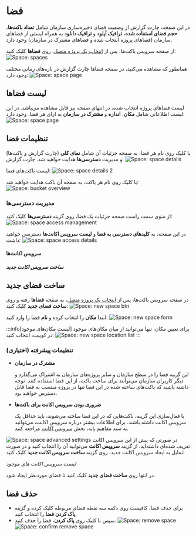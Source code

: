 # فضا

در این صفحه، چارت گزارش از وضعیت فضای ذخیره‌سازی سازمان شامل **تعداد باکت‌ها**، **حجم فضای استفاده شده**، **ترافیک آپلود** و **ترافیک دانلود** به همراه لیستی از فضاهای سازمان (فضاهای پروژه انتخاب شده و فضاهای مشترک در سازمان) وجود دارد.

از صفحه سرویس باکت‌ها، پس از [انتخاب یک پروژه متصل](../bucket-settings#select-project)، روی **فضاها** کلیک کنید:
![Space: spaces](spaces.png)

همانطور که مشاهده می‌کنید، در صفحه فضاها چارت گزارش در بازه‌های زمانی مختلف وجود دارد:
![Space: space page](space-page.png)

## لیست فضاها

لیست فضاهای پروژه انتخاب شده، در انتهای صفحه نیز قابل مشاهده می‌باشد. در این لیست اطلاعاتی شامل **مکان**، **اندازه** و **مشترک در سازمان** به ازای هر فضا، وجود دارد:
![Space: space page](spaces-list.png)

## تنظیمات فضا

با کلیک روی نام هر فضا، به صفحه جزئیات آن شامل **نمای کلی** (چارت گزارش و باکت‌ها) و مدیریت **دسترسی‌ها** هدایت خواهید شد.
چارت گزارش:
![Space: space details](space-details.png)

لیست باکت‌های فضا:
![Space: space details 2](space-details-2.png)

با کلیک روی نام هر باکت، به صفحه آن باکت هدایت خواهید شد:
![Space: bucket overview](bucket-details.png)

### مدیریت دسترسی‌ها

از منوی سمت راست صفحه جزئیات یک فضا، روی گزینه **دسترسی‌ها** کلیک کنید:
![Space: space access management](space-access-managemet.png)

در این صفحه، به **کلیدهای دسترسی به فضا** و **لیست سرویس اکانت‌ها** دسترسی خواهید داشت:
![Space: space access details](space-access-details.png)

#### سرویس اکانت‌ها

##### ساخت سرویس اکانت جدید

## ساخت فضای جدید

در صفحه سرویس باکت‌ها، پس از [انتخاب یک پروژه متصل](../bucket-settings#select-project)، به صفحه **فضاها** رفته و روی **ساخت فضای جدید** کلیک کنید:
![Space: new space btn](new-space-btn.png)

ابتدا **مکان** را انتخاب کرده و **نام** فضا را وارد کنید:
![Space: new space form](new-space-form.png)

:::info[لیست مکان‌های موجود]
برای تعیین مکان، تنها می‌توانید از میان مکان‌های موجود در کوبیت، انتخاب کنید:
![Space: new space location list](new-space-location-list.png)
:::

### تنظیمات پیشرفته (اختیاری)

- **مشترک در سازمان**

  این گزینه فضا را در سطح سازمان و سایر پروژه‌های سازمان به اشتراک می‌گذارد و دیگر کاربران سازمان می‌توانند برای ساخت باکت، از این فضا استفاده کنند.
  توجه داشته باشید که باکت‌های ساخته شده در این فضا تنها در پروژه منتسب به فضا قابل دسترس خواهند بود.

- **ضروری بودن سرویس اکانت برای باکت‌ها**

  با فعال‌سازی این گزینه، باکت‌هایی که در این فضا ساخته می‌شوند، باید حداقل یک سرویس اکانت داشته باشند.
  برای اطلاعات بیشتر درباره سرویس اکانت، می‌توانید به سند مفاهیم پایه، بخش [سرویس اکانت](../#service-account) مراجعه کنید.

![Space: space advanced settings](space-advanced-settings.png)
در صورتی که پیش از این سرویس اکانت تعریف شده‌ای داشته‌اید، از گزینه **سرویس اکانت** می‌توانید آن را انتخاب کنید و در صورت تمایل به ایجاد سرویس اکانت جدید، روی گزینه **ساخت سرویس اکانت جدید** کلیک کنید:

_لیست سرویس اکانت های موجود_

در انتها روی **ساخت فضای جدید** کلیک کنید تا فضای موردنظر ایجاد شود.

## حذف فضا

- برای حذف فضا، کافیست روی دکمه سه نقطه فضای مربوطه کلیک کرده و گزینه **پاک کردن فضا** را انتخاب کنید.
- سپس با کلیک روی **پاک کردن**، فضا را حذف کنید.
  ![Space: remove space](remove-space.png)
  ![Space: confirm remove space](confirm-remove-space.png)
